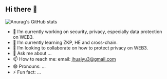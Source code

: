 ## Hi there 👋

![Anurag's GitHub stats](https://github-readme-stats.vercel.app/api?jhy-3=anuraghazra&show_icons=true&theme=radical)

- 🔭 I’m currently working on security, privacy, especially data protection on WEB3.
- 🌱 I’m currently learning ZKP, HE and cross-chain.
- 👯 I’m looking to collaborate on how to protect privacy on WEB3.
- 💬 Ask me about ...
- 📫 How to reach me: email: jhuaiyu3@gmail.com
- 😄 Pronouns: ...
- ⚡ Fun fact: ...

